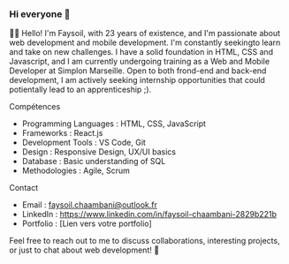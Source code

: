 ### Hi everyone 👋

👨‍💻 Hello! I'm Faysoil, with 23 years of existence, and I'm passionate about web development and mobile development. I'm constantly seekingto learn and take on new challenges. I have a solid foundation in HTML, CSS and Javascript, and I am currently undergoing training as a Web and Mobile Developer at Simplon Marseille.
Open to both frond-end and back-end development, I am actively seeking internship opportunities that could potientally lead to an apprenticeship ;).

Compétences
- Programming Languages : HTML, CSS, JavaScript
- Frameworks : React.js
- Development Tools : VS Code, Git
- Design : Responsive Design, UX/UI basics
- Database : Basic understanding of SQL
- Methodologies : Agile, Scrum

Contact
- Email : faysoil.chaambani@outlook.fr
- LinkedIn : https://www.linkedin.com/in/faysoil-chaambani-2829b221b
- Portfolio : [Lien vers votre portfolio]
  
Feel free to reach out to me to discuss collaborations, interesting projects, or just to chat about web development! 🚀
